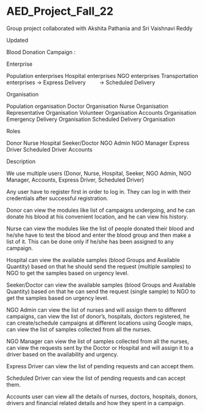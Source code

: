 # AED_Project_Fall_22
Group project collaborated with Akshita Pathania and Sri Vaishnavi Reddy

Updated

Blood Donation Campaign :

Enterprise 

Population enterprises
Hospital enterprises
NGO enterprises
Transportation enterprises -> Express Delivery
        -> Scheduled Delivery

Organisation

Population organisation
Doctor Organisation
Nurse Organisation
Representative Organisation
Volunteer Organisation
Accounts Organisation
Emergency Delivery Organisation
Scheduled Delivery Organisation

Roles 

Donor
Nurse
Hospital
Seeker/Doctor
NGO Admin
NGO Manager
Express Driver
Scheduled Driver
Accounts


Description 

We use multiple users (Donor, Nurse, Hospital, Seeker, NGO Admin, NGO Manager, Accounts, Express Driver, Scheduled Driver)

Any user have to register first in order to log in. They can log in with their credentials after successful registration.

Donor can view the modules like list of campaigns undergoing, and he can donate his blood at his convenient location, and he can view his history.

Nurse can view the modules like the list of people donated their blood and he/she have to test the blood and enter the blood group and then make a list of it. This can be done only if he/she has been assigned to any campaign.

Hospital can view the available samples (blood Groups and Available Quantity) based on that he should send the request (multiple samples) to NGO to get the samples based on urgency level. 

Seeker/Doctor can view the available samples (blood Groups and Available Quantity) based on that he can send the request (single sample) to NGO to get the samples based on urgency level. 

NGO Admin can view the list of nurses and will assign them to different campaigns, can view the list of donor’s, hospitals, doctors registered, he can create/schedule campaigns at different locations using Google maps, can view the list of samples collected from all the nurses.

NGO Manager can view the list of samples collected from all the nurses, can view the requests sent by the Doctor or Hospital and will assign it to a driver based on the availability and urgency.

Express Driver can view the list of pending requests and can accept them.

Scheduled Driver can view the list of pending requests and can accept them.

Accounts user can view all the details of nurses, doctors, hospitals, donors, drivers and financial related details and how they spent in a campaign. 




